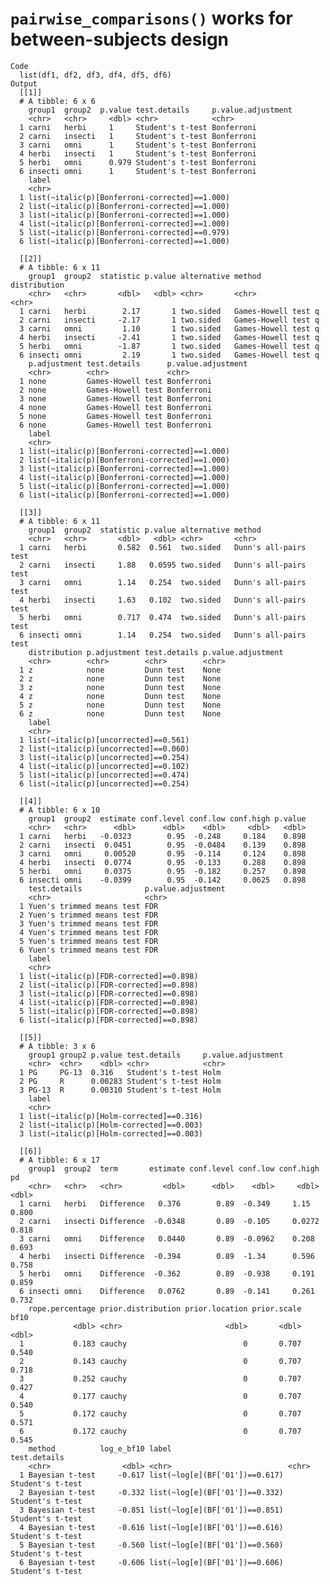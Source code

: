 # `pairwise_comparisons()` works for between-subjects design

    Code
      list(df1, df2, df3, df4, df5, df6)
    Output
      [[1]]
      # A tibble: 6 x 6
        group1  group2  p.value test.details     p.value.adjustment
        <chr>   <chr>     <dbl> <chr>            <chr>             
      1 carni   herbi     1     Student's t-test Bonferroni        
      2 carni   insecti   1     Student's t-test Bonferroni        
      3 carni   omni      1     Student's t-test Bonferroni        
      4 herbi   insecti   1     Student's t-test Bonferroni        
      5 herbi   omni      0.979 Student's t-test Bonferroni        
      6 insecti omni      1     Student's t-test Bonferroni        
        label                                        
        <chr>                                        
      1 list(~italic(p)[Bonferroni-corrected]==1.000)
      2 list(~italic(p)[Bonferroni-corrected]==1.000)
      3 list(~italic(p)[Bonferroni-corrected]==1.000)
      4 list(~italic(p)[Bonferroni-corrected]==1.000)
      5 list(~italic(p)[Bonferroni-corrected]==0.979)
      6 list(~italic(p)[Bonferroni-corrected]==1.000)
      
      [[2]]
      # A tibble: 6 x 11
        group1  group2  statistic p.value alternative method            distribution
        <chr>   <chr>       <dbl>   <dbl> <chr>       <chr>             <chr>       
      1 carni   herbi        2.17       1 two.sided   Games-Howell test q           
      2 carni   insecti     -2.17       1 two.sided   Games-Howell test q           
      3 carni   omni         1.10       1 two.sided   Games-Howell test q           
      4 herbi   insecti     -2.41       1 two.sided   Games-Howell test q           
      5 herbi   omni        -1.87       1 two.sided   Games-Howell test q           
      6 insecti omni         2.19       1 two.sided   Games-Howell test q           
        p.adjustment test.details      p.value.adjustment
        <chr>        <chr>             <chr>             
      1 none         Games-Howell test Bonferroni        
      2 none         Games-Howell test Bonferroni        
      3 none         Games-Howell test Bonferroni        
      4 none         Games-Howell test Bonferroni        
      5 none         Games-Howell test Bonferroni        
      6 none         Games-Howell test Bonferroni        
        label                                        
        <chr>                                        
      1 list(~italic(p)[Bonferroni-corrected]==1.000)
      2 list(~italic(p)[Bonferroni-corrected]==1.000)
      3 list(~italic(p)[Bonferroni-corrected]==1.000)
      4 list(~italic(p)[Bonferroni-corrected]==1.000)
      5 list(~italic(p)[Bonferroni-corrected]==1.000)
      6 list(~italic(p)[Bonferroni-corrected]==1.000)
      
      [[3]]
      # A tibble: 6 x 11
        group1  group2  statistic p.value alternative method               
        <chr>   <chr>       <dbl>   <dbl> <chr>       <chr>                
      1 carni   herbi       0.582  0.561  two.sided   Dunn's all-pairs test
      2 carni   insecti     1.88   0.0595 two.sided   Dunn's all-pairs test
      3 carni   omni        1.14   0.254  two.sided   Dunn's all-pairs test
      4 herbi   insecti     1.63   0.102  two.sided   Dunn's all-pairs test
      5 herbi   omni        0.717  0.474  two.sided   Dunn's all-pairs test
      6 insecti omni        1.14   0.254  two.sided   Dunn's all-pairs test
        distribution p.adjustment test.details p.value.adjustment
        <chr>        <chr>        <chr>        <chr>             
      1 z            none         Dunn test    None              
      2 z            none         Dunn test    None              
      3 z            none         Dunn test    None              
      4 z            none         Dunn test    None              
      5 z            none         Dunn test    None              
      6 z            none         Dunn test    None              
        label                               
        <chr>                               
      1 list(~italic(p)[uncorrected]==0.561)
      2 list(~italic(p)[uncorrected]==0.060)
      3 list(~italic(p)[uncorrected]==0.254)
      4 list(~italic(p)[uncorrected]==0.102)
      5 list(~italic(p)[uncorrected]==0.474)
      6 list(~italic(p)[uncorrected]==0.254)
      
      [[4]]
      # A tibble: 6 x 10
        group1  group2  estimate conf.level conf.low conf.high p.value
        <chr>   <chr>      <dbl>      <dbl>    <dbl>     <dbl>   <dbl>
      1 carni   herbi   -0.0323        0.95  -0.248     0.184    0.898
      2 carni   insecti  0.0451        0.95  -0.0484    0.139    0.898
      3 carni   omni     0.00520       0.95  -0.114     0.124    0.898
      4 herbi   insecti  0.0774        0.95  -0.133     0.288    0.898
      5 herbi   omni     0.0375        0.95  -0.182     0.257    0.898
      6 insecti omni    -0.0399        0.95  -0.142     0.0625   0.898
        test.details              p.value.adjustment
        <chr>                     <chr>             
      1 Yuen's trimmed means test FDR               
      2 Yuen's trimmed means test FDR               
      3 Yuen's trimmed means test FDR               
      4 Yuen's trimmed means test FDR               
      5 Yuen's trimmed means test FDR               
      6 Yuen's trimmed means test FDR               
        label                                 
        <chr>                                 
      1 list(~italic(p)[FDR-corrected]==0.898)
      2 list(~italic(p)[FDR-corrected]==0.898)
      3 list(~italic(p)[FDR-corrected]==0.898)
      4 list(~italic(p)[FDR-corrected]==0.898)
      5 list(~italic(p)[FDR-corrected]==0.898)
      6 list(~italic(p)[FDR-corrected]==0.898)
      
      [[5]]
      # A tibble: 3 x 6
        group1 group2 p.value test.details     p.value.adjustment
        <chr>  <chr>    <dbl> <chr>            <chr>             
      1 PG     PG-13  0.316   Student's t-test Holm              
      2 PG     R      0.00283 Student's t-test Holm              
      3 PG-13  R      0.00310 Student's t-test Holm              
        label                                  
        <chr>                                  
      1 list(~italic(p)[Holm-corrected]==0.316)
      2 list(~italic(p)[Holm-corrected]==0.003)
      3 list(~italic(p)[Holm-corrected]==0.003)
      
      [[6]]
      # A tibble: 6 x 17
        group1  group2  term       estimate conf.level conf.low conf.high    pd
        <chr>   <chr>   <chr>         <dbl>      <dbl>    <dbl>     <dbl> <dbl>
      1 carni   herbi   Difference   0.376        0.89  -0.349     1.15   0.800
      2 carni   insecti Difference  -0.0348       0.89  -0.105     0.0272 0.818
      3 carni   omni    Difference   0.0440       0.89  -0.0962    0.208  0.693
      4 herbi   insecti Difference  -0.394        0.89  -1.34      0.596  0.758
      5 herbi   omni    Difference  -0.362        0.89  -0.938     0.191  0.859
      6 insecti omni    Difference   0.0762       0.89  -0.141     0.261  0.732
        rope.percentage prior.distribution prior.location prior.scale  bf10
                  <dbl> <chr>                       <dbl>       <dbl> <dbl>
      1           0.183 cauchy                          0       0.707 0.540
      2           0.143 cauchy                          0       0.707 0.718
      3           0.252 cauchy                          0       0.707 0.427
      4           0.177 cauchy                          0       0.707 0.540
      5           0.172 cauchy                          0       0.707 0.571
      6           0.172 cauchy                          0       0.707 0.545
        method          log_e_bf10 label                          test.details    
        <chr>                <dbl> <chr>                          <chr>           
      1 Bayesian t-test     -0.617 list(~log[e](BF['01'])==0.617) Student's t-test
      2 Bayesian t-test     -0.332 list(~log[e](BF['01'])==0.332) Student's t-test
      3 Bayesian t-test     -0.851 list(~log[e](BF['01'])==0.851) Student's t-test
      4 Bayesian t-test     -0.616 list(~log[e](BF['01'])==0.616) Student's t-test
      5 Bayesian t-test     -0.560 list(~log[e](BF['01'])==0.560) Student's t-test
      6 Bayesian t-test     -0.606 list(~log[e](BF['01'])==0.606) Student's t-test
      

